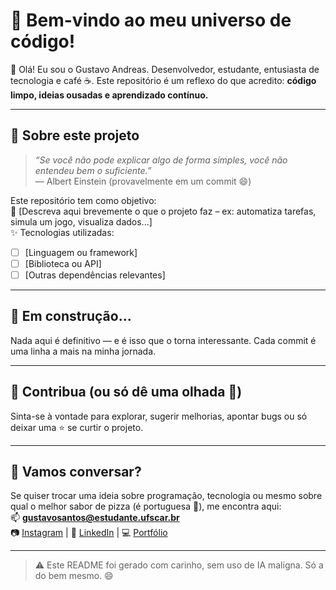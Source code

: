 # 🚀 Bem-vindo ao meu universo de código!

👋 Olá! Eu sou o Gustavo Andreas. Desenvolvedor, estudante, entusiasta de tecnologia e café ☕. Este repositório é um reflexo do que acredito: **código limpo, ideias ousadas e aprendizado contínuo.**

---

## 📌 Sobre este projeto

> *“Se você não pode explicar algo de forma simples, você não entendeu bem o suficiente.”*  
> — Albert Einstein (provavelmente em um commit 😄)

Este repositório tem como objetivo:  
🔧 [Descreva aqui brevemente o que o projeto faz – ex: automatiza tarefas, simula um jogo, visualiza dados...]  
✨ Tecnologias utilizadas:  
- [ ] [Linguagem ou framework]  
- [ ] [Biblioteca ou API]  
- [ ] [Outras dependências relevantes]

---

## 🚧 Em construção...

Nada aqui é definitivo — e é isso que o torna interessante. Cada commit é uma linha a mais na minha jornada.

---

## 🤝 Contribua (ou só dê uma olhada 👀)

Sinta-se à vontade para explorar, sugerir melhorias, apontar bugs ou só deixar uma ⭐ se curtir o projeto.

---

## 💬 Vamos conversar?

Se quiser trocar uma ideia sobre programação, tecnologia ou mesmo sobre qual o melhor sabor de pizza (é portuguesa 🍕), me encontra aqui:  
📫 **gustavosantos@estudante.ufscar.br**  
📷 [Instagram](https://instagram.com/) | 💼 [LinkedIn](https://linkedin.com/) | 💻 [Portfólio](https://github.com/seuusuario)

---

> ⚠️ Este README foi gerado com carinho, sem uso de IA maligna. Só a do bem mesmo. 😄
